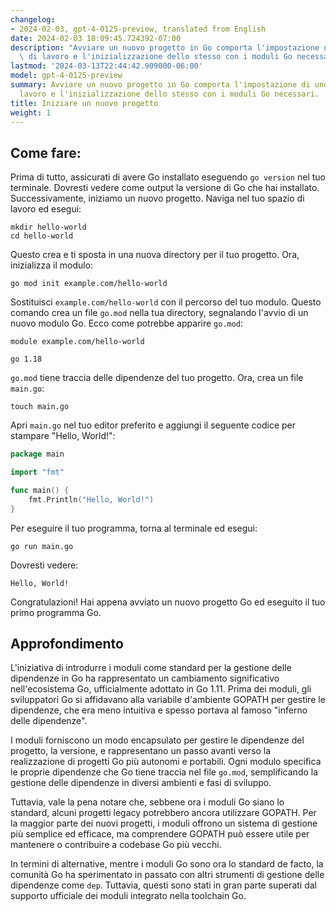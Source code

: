 ```yaml
---
changelog:
- 2024-02-03, gpt-4-0125-preview, translated from English
date: 2024-02-03 18:09:45.724392-07:00
description: "Avviare un nuovo progetto in Go comporta l'impostazione di uno spazio\
  \ di lavoro e l'inizializzazione dello stesso con i moduli Go necessari. I\u2026"
lastmod: '2024-03-13T22:44:42.909000-06:00'
model: gpt-4-0125-preview
summary: Avviare un nuovo progetto in Go comporta l'impostazione di uno spazio di
  lavoro e l'inizializzazione dello stesso con i moduli Go necessari.
title: Iniziare un nuovo progetto
weight: 1
---
```


## Come fare:
Prima di tutto, assicurati di avere Go installato eseguendo `go version` nel tuo terminale. Dovresti vedere come output la versione di Go che hai installato. Successivamente, iniziamo un nuovo progetto. Naviga nel tuo spazio di lavoro ed esegui:

```shell
mkdir hello-world
cd hello-world
```

Questo crea e ti sposta in una nuova directory per il tuo progetto. Ora, inizializza il modulo:

```shell
go mod init example.com/hello-world
```

Sostituisci `example.com/hello-world` con il percorso del tuo modulo. Questo comando crea un file `go.mod` nella tua directory, segnalando l'avvio di un nuovo modulo Go. Ecco come potrebbe apparire `go.mod`:

```plaintext
module example.com/hello-world

go 1.18
```

`go.mod` tiene traccia delle dipendenze del tuo progetto. Ora, crea un file `main.go`:

```shell
touch main.go
```

Apri `main.go` nel tuo editor preferito e aggiungi il seguente codice per stampare "Hello, World!":

```go
package main

import "fmt"

func main() {
    fmt.Println("Hello, World!")
}
```

Per eseguire il tuo programma, torna al terminale ed esegui:

```shell
go run main.go
```

Dovresti vedere:

```plaintext
Hello, World!
```

Congratulazioni! Hai appena avviato un nuovo progetto Go ed eseguito il tuo primo programma Go.

## Approfondimento
L'iniziativa di introdurre i moduli come standard per la gestione delle dipendenze in Go ha rappresentato un cambiamento significativo nell'ecosistema Go, ufficialmente adottato in Go 1.11. Prima dei moduli, gli sviluppatori Go si affidavano alla variabile d'ambiente GOPATH per gestire le dipendenze, che era meno intuitiva e spesso portava al famoso "inferno delle dipendenze".

I moduli forniscono un modo encapsulato per gestire le dipendenze del progetto, la versione, e rappresentano un passo avanti verso la realizzazione di progetti Go più autonomi e portabili. Ogni modulo specifica le proprie dipendenze che Go tiene traccia nel file `go.mod`, semplificando la gestione delle dipendenze in diversi ambienti e fasi di sviluppo.

Tuttavia, vale la pena notare che, sebbene ora i moduli Go siano lo standard, alcuni progetti legacy potrebbero ancora utilizzare GOPATH. Per la maggior parte dei nuovi progetti, i moduli offrono un sistema di gestione più semplice ed efficace, ma comprendere GOPATH può essere utile per mantenere o contribuire a codebase Go più vecchi.

In termini di alternative, mentre i moduli Go sono ora lo standard de facto, la comunità Go ha sperimentato in passato con altri strumenti di gestione delle dipendenze come `dep`. Tuttavia, questi sono stati in gran parte superati dal supporto ufficiale dei moduli integrato nella toolchain Go.
